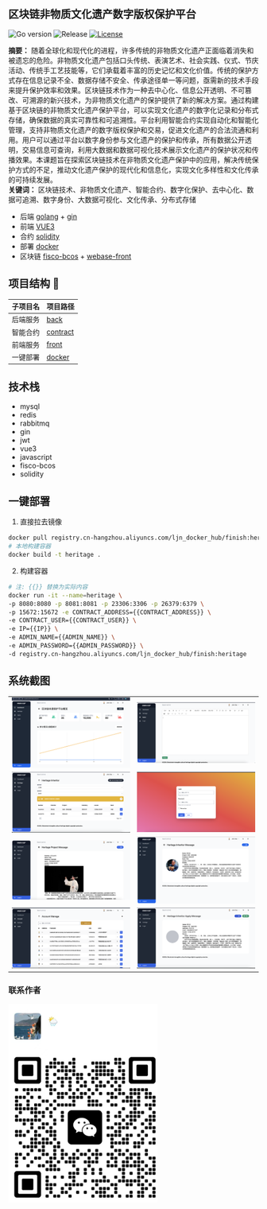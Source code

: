 ## 区块链非物质文化遗产数字版权保护平台
<div>

![Go version](https://img.shields.io/badge/go-%3E%3Dv1.22-9cf)
![Release](https://img.shields.io/badge/release-1.0.0-green.svg)
[![License](https://img.shields.io/badge/license-MIT-blue.svg)](LICENSE)
</div>

<p><b>摘要：</b>
随着全球化和现代化的进程，许多传统的非物质文化遗产正面临着消失和被遗忘的危险。非物质文化遗产包括口头传统、表演艺术、社会实践、仪式、节庆活动、传统手工艺技能等，它们承载着丰富的历史记忆和文化价值。传统的保护方式存在信息记录不全、数据存储不安全、传承途径单一等问题，亟需新的技术手段来提升保护效率和效果。区块链技术作为一种去中心化、信息公开透明、不可篡改、可溯源的新兴技术，为非物质文化遗产的保护提供了新的解决方案。通过构建基于区块链的非物质文化遗产保护平台，可以实现文化遗产的数字化记录和分布式存储，确保数据的真实可靠性和可追溯性。平台利用智能合约实现自动化和智能化管理，支持非物质文化遗产的数字版权保护和交易，促进文化遗产的合法流通和利用。用户可以通过平台以数字身份参与文化遗产的保护和传承，所有数据公开透明，交易信息可查询，利用大数据和数据可视化技术展示文化遗产的保护状况和传播效果。本课题旨在探索区块链技术在非物质文化遗产保护中的应用，解决传统保护方式的不足，推动文化遗产保护的现代化和信息化，实现文化多样性和文化传承的可持续发展。<br>
<b>关键词：</b>
区块链技术、非物质文化遗产、智能合约、数字化保护、去中心化、数据可追溯、数字身份、大数据可视化、文化传承、分布式存储
</p>

- 后端 [golang](https://go.dev/) + [gin](https://gin-gonic.com/zh-cn/)
- 前端 [VUE3](https://vuejs.org/)
- 合约 [solidity](https://docs.soliditylang.org/zh/latest/)
- 部署 [docker](https://www.docker.com/)
- 区块链 [fisco-bcos](https://fisco-bcos-documentation.readthedocs.io/zh-cn/latest/docs/installation.html) + [webase-front](https://webasedoc.readthedocs.io/zh-cn/latest/docs/WeBASE-Install/developer.html)


## 项目结构 🧐

| 子项目名 | 项目路径                                |
|------|-------------------------------------|
| 后端服务 | [back](./back)         |
| 智能合约 | [contract](./contract) |
| 前端服务 | [front](./front)       |
| 一键部署 | [docker](./docker/) |

## 技术栈
- mysql
- redis
- rabbitmq
- gin
- jwt
- vue3 
- javascript
- fisco-bcos
- solidity

## 一键部署
1. 直接拉去镜像
```bash
docker pull registry.cn-hangzhou.aliyuncs.com/ljn_docker_hub/finish:heritage
# 本地构建容器
docker build -t heritage .
```
2. 构建容器
```bash
# 注: {{}} 替换为实际内容
docker run -it --name=heritage \
-p 8080:8080 -p 8081:8081 -p 23306:3306 -p 26379:6379 \
-p 15672:15672 -e CONTRACT_ADDRESS={{CONTRACT_ADDRESS}} \
-e CONTRACT_USER={{CONTRACT_USER}} \
-e IP={{IP}} \
-e ADMIN_NAME={{ADMIN_NAME}} \
-e ADMIN_PASSWORD={{ADMIN_PASSWORD}} \
-d registry.cn-hangzhou.aliyuncs.com/ljn_docker_hub/finish:heritage 
```
## 系统截图
<table>
    <tr>
        <td><img src="static/one.png"/></td>
        <td><img src="static/two.png"/></td>
    </tr>
    <tr>
        <td><img src="static/three.png"/></td>
        <td><img src="static/four.png"/></td>
    </tr>
    <tr>
        <td><img src="static/five.png"/></td>
        <td><img src="static/six.png"/></td>
    </tr>
    <tr>
        <td><img src="static/seven.png"/></td>
        <td><img src="static/eight.png"/></td>
    </tr>
</table>

### 联系作者
<img src="static/image.png" style="width: 300px;height: 400px;"/></td>
